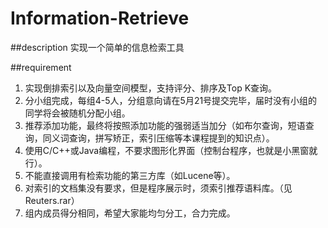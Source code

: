 # Information-Retrieve

##description
实现一个简单的信息检索工具

##requirement

1. 实现倒排索引以及向量空间模型，支持评分、排序及Top K查询。
2. 分小组完成，每组4-5人，分组意向请在5月21号提交完毕，届时没有小组的同学将会被随机分配小组。
3. 推荐添加功能，最终将按照添加功能的强弱适当加分（如布尔查询，短语查询，同义词查询，拼写矫正，索引压缩等本课程提到的知识点）。
4. 使用C/C++或Java编程，不要求图形化界面（控制台程序，也就是小黑窗就行）。
5. 不能直接调用有检索功能的第三方库（如Lucene等）。
6. 对索引的文档集没有要求，但是程序展示时，须索引推荐语料库。（见Reuters.rar）
7. 组内成员得分相同，希望大家能均匀分工，合力完成。